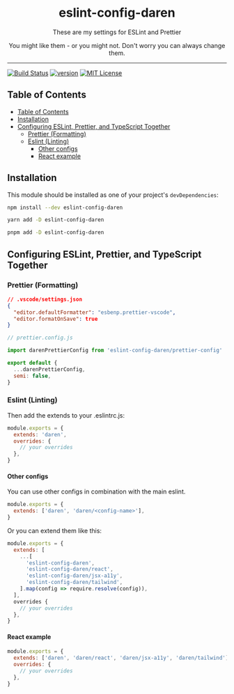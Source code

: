 <div align="center">
<h1>eslint-config-daren</h1>

<p>These are my settings for ESLint and Prettier</p>
<p>You might like them - or you might not. Don't worry you can always change them.</p>
</div>

---

<!-- prettier-ignore-start -->
[![Build Status][build-badge]][build]
[![version][version-badge]][package]
[![MIT License][license-badge]][license]
<!-- prettier-ignore-end -->

## Table of Contents

<!-- START doctoc generated TOC please keep comment here to allow auto update -->
<!-- DON'T EDIT THIS SECTION, INSTEAD RE-RUN doctoc TO UPDATE -->

- [Table of Contents](#table-of-contents)
- [Installation](#installation)
- [Configuring ESLint, Prettier, and TypeScript Together](#configuring-eslint-prettier-and-typescript-together)
  - [Prettier (Formatting)](#prettier-formatting)
  - [Eslint (Linting)](#eslint-linting)
    - [Other configs](#other-configs)
    - [React example](#react-example)

<!-- END doctoc generated TOC please keep comment here to allow auto update -->

## Installation

This module should be installed as one of your project's `devDependencies`:

```bash
npm install --dev eslint-config-daren
```

```bash
yarn add -D eslint-config-daren
```

```bash
pnpm add -D eslint-config-daren
```

## Configuring ESLint, Prettier, and TypeScript Together

### Prettier (Formatting)

```json
// .vscode/settings.json​
{​
  "editor.defaultFormatter": "esbenp.prettier-vscode",​
  "editor.formatOnSave": true​
}
```

```js
// prettier.config.js

import darenPrettierConfig from 'eslint-config-daren/prettier-config'

export default {
  ...darenPrettierConfig,
  semi: false,
}
```

### Eslint (Linting)

Then add the extends to your .eslintrc.js:

```js
module.exports = {
  extends: 'daren',
  overrides: {
    // your overrides
  },
}
```

#### Other configs

You can use other configs in combination with the main eslint.

```js
module.exports = {
  extends: ['daren', 'daren/<config-name>'],
}
```

Or you can extend them like this:

```js
module.exports = {
  extends: [
    ...[
      'eslint-config-daren',
      'eslint-config-daren/react',
      'eslint-config-daren/jsx-a11y',
      'eslint-config-daren/tailwind',
    ].map(config => require.resolve(config)),
  ],
  overrides {
    // your overrides
  },
}
```

#### React example

```js
module.exports = {
  extends: ['daren', 'daren/react', 'daren/jsx-a11y', 'daren/tailwind'],
  overrides: {
    // your overrides
  },
}
```

<!-- prettier-ignore-start -->
[npm]: https://www.npmjs.com
[node]: https://nodejs.org
[build-badge]: https://img.shields.io/github/workflow/status/darenmalfait/eslint-config-daren/CI?logo=github&style=flat-square
[build]: https://github.com/darenmalfait/eslint-config-daren/actions?query=workflow
[version-badge]: https://img.shields.io/npm/v/eslint-config-daren.svg?style=flat-square
[package]: https://www.npmjs.com/package/eslint-config-daren
[downloads-badge]: https://img.shields.io/npm/dm/eslint-config-daren.svg?style=flat-square
[license-badge]: https://img.shields.io/npm/l/eslint-config-daren.svg?style=flat-square
[license]: https://github.com/darenmalfait/eslint-config-daren/blob/main/LICENSE
<!-- prettier-ignore-end -->

